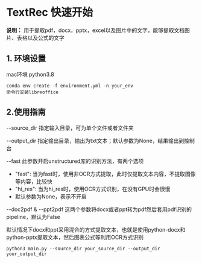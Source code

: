 # TextRec 快速开始

**说明：**  用于提取pdf，docx，pptx，excel以及图片中的文字，能够提取文档图片、表格以及公式的文字

## 1. 环境设置
mac环境 python3.8
```
conda env create -f environment.yml -n your_env
命令行安装libreoffice
```
## 2.使用指南

--source_dir 指定输入目录，可为单个文件或者文件夹

--output_dir 指定输出目录，输出为txt文本；默认参数为None，结果输出到控制台

--fast 此参数开启unstructured库的识别方法，有两个选项
* "fast": 当为fast时，使用非OCR方式提取，此时仅提取文本内容，不提取图像等内容，比较快
* "hi_res": 当为hi_res时，使用OCR方式识别，在没有GPU时会很慢
* 默认参数为None，表示不开启

--doc2pdf & --ppt2pdf 这两个参数将docx或者ppt转为pdf然后套用pdf识别的pipeline，默认为False

默认情况下docx和ppt采用混合的方式提取文本，也就是使用python-docx和python-pptx提取文本，然后图表公式等利用OCR方式识别

```commandline
python3 main.py --source_dir your_source_dir --output_dir your_output_dir
```